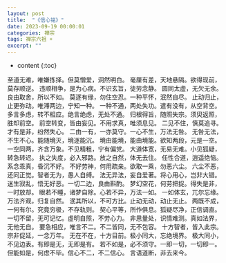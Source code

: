 ```yaml
---
layout: post
title:  "《信心铭》"
date: 2023-09-19 00:00:01
categories: 禅宗
tags: 禅宗六祖 ☀️
excerpt: ""
---
```


* content
{:toc}


至道无难，唯嫌拣择。但莫憎爱，洞然明白。
毫厘有差，天地悬隔。欲得现前，莫存顺逆。
违顺相争，是为心病。不识玄旨，徒劳念静。
圆同太虚，无欠无余。良由取舍，所以不如。
莫逐有缘，勿住空忍。一种平怀，泯然自尽。
止动归止，止更弥动。唯滞两边，宁知一种。
一种不通，两处失功。遣有没有，从空背空。
多言多虑，转不相应。绝言绝虑，无处不通。
归根得旨，随照失宗。须臾返照，胜却前空。
前空转变，皆由妄见。不用求真，唯须息见。
二见不住，慎莫追寻。才有是非，纷然失心。
二由一有，一亦莫守。一心不生，万法无咎。
无咎无法，不生不心。能随境灭，境逐能沉。
境由能境，能由境能。欲知两段，元是一空。
一空同两，齐含万象。不见精粗，宁有偏党。
大道体宽，无易无难。小见狐疑，转急转迟。
执之失度，必入邪路。放之自然，体无去住。
任性合道，逍遥绝恼。系念乖真，昏沉不好。
不好劳神，何用疏亲。欲取一乘，勿恶六尘。
六尘不恶，还同正觉。智者无为，愚人自缚。
法无异法，妄自爱著。将心用心，岂非大错。
迷生寂乱，悟无好恶。一切二边，良由斟酌。
梦幻空花，何劳把捉。得失是非，一时放却。
眼若不睡，诸梦自除。心若不异，万法一如。
一如体玄，兀尔忘缘。万法齐观，归复自然。
泯其所以，不可方比。止动无动，动止无止。
两既不成，一何有尔。究竟穷极，不存轨则。
契心平等，所作俱息。狐疑尽净，正信调直。
一切不留，无可记忆。虚明自照，不劳心力。
非思量处，识情难测。真如法界，无他无自。
要急相应，唯言不二。不二皆同，无不包容。
十方智者，皆入此宗。宗非促延，一念万年。
无在不在，十方目前。极小同大，忘绝境界。
极大同小，不见边表。有即是无，无即是有。
若不如是，必不须守。一即一切，一切即一。
但能如是，何虑不毕。信心不二，不二信心。
言语道断，非去来今。




























